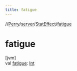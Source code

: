 ```yaml
---
title: fatigue
---
```

//[Perry](../../../index.html)/[server](../index.html)/[StatEffect](index.html)/[fatigue](fatigue.html)



# fatigue



[jvm]\
val [fatigue](fatigue.html): [Int](https://kotlinlang.org/api/latest/jvm/stdlib/kotlin/-int/index.html)




